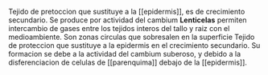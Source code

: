 Tejido de pretoccion que sustituye a la [[epidermis]], es de crecimiento secundario. Se produce por actividad del cambium 
**Lenticelas**
permiten intercambio de gases entre los tejidos interos del tallo y raiz con el medioambiente.
Son zonas circulas que sobresalen en la superficie
Tejido de proteccion que sustituye a la epidermis en el crecimiento secundario.
Su formacion se debe a la actividad del cambium suberoso, y debido a la disferenciacion de celulas de [[parenquima]] debajo de la [[epidermis]].